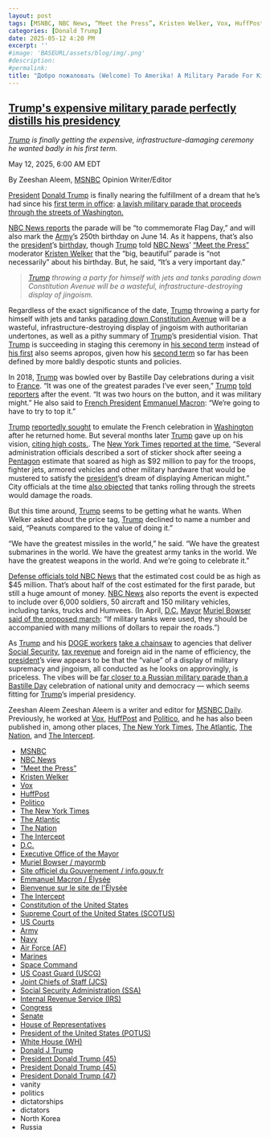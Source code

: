 ```yaml
---
layout: post
tags: [MSNBC, NBC News, “Meet the Press”, Kristen Welker, Vox, HuffPost, Politico, The New York Times, The Atlantic, The Nation, The Intercept, D.C., Executive Office of the Mayor, Muriel Bowser / mayormb, Site officiel du Gouvernement / info.gouv.fr, Emmanuel Macron / Élysée, Bienvenue sur le site de l’Élysée, The Intercept, Constitution of the United States, Supreme Court of the United States (SCOTUS), US Courts, Army, Navy, Air Force (AF), Marines, Space Command, US Coast Guard (USCG), Joint Chiefs of Staff (JCS), Social Security Administration (SSA), Internal Revenue Service (IRS), Congress, Senate, House of Representatives, President of the United States (POTUS), White House (WH), Donald J Trump, President Donald Trump (45), President Donald Trump (45), President Donald Trump (47), vanity, politics, dictatorships, dictators, North Korea, Russia]
categories: [Donald Trump]
date: 2025-05-12 4:20 PM
excerpt: ''
#image: 'BASEURL/assets/blog/img/.png'
#description:
#permalink:
title: "Добро пожаловать (Welcome) To Amerika! A Military Parade For King Trump"
---
```



## [Trump's expensive military parade perfectly distills his presidency](https://www.msnbc.com/opinion/msnbc-opinion/trump-military-parade-cost-birthday-rcna205872)

*[Trump](https://www.donaldjtrump.com/) is finally getting the expensive, infrastructure-damaging ceremony he wanted badly in his first term.*

May 12, 2025, 6:00 AM EDT

By Zeeshan Aleem, [MSNBC](https://www.msnbc.com/) Opinion Writer/Editor

[President](https://www.whitehouse.gov/) [Donald Trump](https://www.donaldjtrump.com/) is finally nearing the fulfillment of a dream that he’s had since his [first term in office](https://trumpwhitehouse.archives.gov/): [a lavish military parade that proceeds through the streets of Washington.](https://www.nbcnews.com/politics/trump-administration/trump-defends-high-cost-military-parade-peanuts-rcna204581)

[NBC News reports](https://www.nbcnews.com/politics/trump-administration/trump-defends-high-cost-military-parade-peanuts-rcna204581) the parade will be “to commemorate Flag Day,” and will also mark the [Army](https://www.army.mil/)’s 250th birthday on June 14. As it happens, that’s also the [president](https://www.whitehouse.gov/)’s [birthday](https://www.donaldjtrump.com/), though [Trump](https://www.donaldjtrump.com/) told [NBC News](https://www.nbcnews.com/)’ [“Meet the Press”](https://www.nbcnews.com/meet-the-press) moderator [Kristen Welker](https://www.nbcnews.com/author/kristen-welker-ncpn6396) that the “big, beautiful” parade is “not necessarily” about his birthday. But, he said, “It’s a very important day.”

> *[Trump](https://www.donaldjtrump.com/) throwing a party for himself with jets and tanks parading down Constitution Avenue will be a wasteful, infrastructure-destroying display of jingoism.*

Regardless of the exact significance of the date, [Trump](https://www.donaldjtrump.com/) throwing a party for himself with jets and tanks [parading down Constitution Avenue](https://www.axios.com/local/washington-dc/2025/05/09/trump-military-parade-route-concert-music) will be a wasteful, infrastructure-destroying display of jingoism with authoritarian undertones, as well as a pithy summary of [Trump](https://www.donaldjtrump.com/)’s presidential vision. That [Trump](https://www.donaldjtrump.com/) is succeeding in staging this ceremony in [his second term](https://www.whitehouse.gov/) instead of [his first](https://trumpwhitehouse.archives.gov/) also seems apropos, given how his [second term](https://www.whitehouse.gov/administration/donald-j-trump/) so far has been defined by more baldly despotic stunts and policies.

In 2018, [Trump](https://www.donaldjtrump.com/) was bowled over by Bastille Day celebrations during a visit to [France](https://www.info.gouv.fr/). “It was one of the greatest parades I’ve ever seen,” [Trump](https://www.donaldjtrump.com/) [told reporters](https://www.washingtonpost.com/politics/trumps-marching-orders-to-the-pentagon-plan-a-grand-military-parade/2018/02/06/9e19ca88-0b55-11e8-8b0d-891602206fb7_story.html) after the event. “It was two hours on the button, and it was military might.” He also said to [French President](https://www.elysee.fr/) [Emmanuel Macron](https://www.elysee.fr/emmanuel-macron): “We’re going to have to try to top it.”

[Trump](https://www.donaldjtrump.com/) [reportedly sought](https://www.washingtonpost.com/politics/trumps-marching-orders-to-the-pentagon-plan-a-grand-military-parade/2018/02/06/9e19ca88-0b55-11e8-8b0d-891602206fb7_story.html) to emulate the French celebration in [Washington](https://dc.gov/) after he returned home. But several months later [Trump](https://www.donaldjtrump.com/) gave up on his vision, [citing high costs.](https://www.nytimes.com/2018/08/17/us/politics/trump-military-parade.html). The [New York Times](https://www.nytimes.com/) [reported at the time](https://www.nytimes.com/2018/08/17/us/politics/trump-military-parade.html), “Several administration officials described a sort of sticker shock after seeing a [Pentagon](https://www.defense.gov/) estimate that soared as high as $92 million to pay for the troops, fighter jets, armored vehicles and other military hardware that would be mustered to satisfy the [president](https://www.whitehouse.gov/)’s dream of displaying American might.” City officials at the time [also objected](https://apnews.com/article/trump-army-military-parade-birthday-2f5cd12c8ccd4efddc29bfa3cf8f2705) that tanks rolling through the streets would damage the roads.

But this time around, [Trump](https://www.donaldjtrump.com/) seems to be getting what he wants. When Welker asked about the price tag, [Trump](https://www.donaldjtrump.com/) declined to name a number and said, “Peanuts compared to the value of doing it.”

“We have the greatest missiles in the world,” he said. “We have the greatest submarines in the world. We have the greatest army tanks in the world. We have the greatest weapons in the world. And we’re going to celebrate it.”

[Defense officials told NBC News](https://www.nbcnews.com/politics/national-security/us-army-planning-parade-anniversary-trumps-birthday-rcna204512) that the estimated cost could be as high as $45 million. That’s about half of the cost estimated for the first parade, but still a huge amount of money. [NBC News](https://www.nbcnews.com/) also reports the event is expected to include over 6,000 soldiers, 50 aircraft and 150 military vehicles, including tanks, trucks and Humvees. (In April, [D.C.](https://dc.gov/) [Mayor](https://mayor.dc.gov/node) [Muriel Bowser](https://mayor.dc.gov/biography/muriel-bowser) [said of the proposed march](https://apnews.com/article/trump-army-military-parade-birthday-2f5cd12c8ccd4efddc29bfa3cf8f2705): “If military tanks were used, they should be accompanied with many millions of dollars to repair the roads.”)

As [Trump](https://www.donaldjtrump.com/) and his [DOGE workers](https://www.doge.gov/) [take a chainsaw](https://www.msnbc.com/jose-diaz-balart/watch/musk-on-stage-with-chainsaw-proud-of-what-he-s-doing-with-cuts-that-impact-americans-232591941743) to agencies that deliver [Social Security](https://www.ssa.gov/), [tax revenue](https://www.irs.gov/) and foreign aid in the name of efficiency, the [president](https://www.whitehouse.gov/)’s view appears to be that the “value” of a display of military supremacy and jingoism, all conducted as he looks on approvingly, is priceless. The vibes will be [far closer to a Russian military parade than a Bastille Day](https://www.vox.com/the-big-idea/2018/2/12/17003600/trump-military-parade-bastille-day-washington) celebration of national unity and democracy — which seems fitting for [Trump](https://www.donaldjtrump.com/)’s imperial presidency.

Zeeshan Aleem
Zeeshan Aleem is a writer and editor for [MSNBC Daily](https://www.msnbc.com/). Previously, he worked at [Vox](https://www.vox.com/), [HuffPost](https://www.huffpost.com/) and [Politico](https://www.politico.com/), and he has also been published in, among other places, [The New York Times](https://www.nytimes.com/), [The Atlantic](https://www.theatlantic.com/), [The Nation](https://www.thenation.com/), and [The Intercept](https://theintercept.com/). 

- [MSNBC](https://www.msnbc.com/)
- [NBC News](https://www.nbcnews.com/)
- [“Meet the Press”](https://www.nbcnews.com/meet-the-press) 
- [Kristen Welker](https://www.nbcnews.com/author/kristen-welker-ncpn6396)
- [Vox](https://www.vox.com/) 
- [HuffPost](https://www.huffpost.com/)
- [Politico](https://www.politico.com/)
- [The New York Times](https://www.nytimes.com/)
- [The Atlantic](https://www.theatlantic.com/) 
- [The Nation](https://www.thenation.com/) 
- [The Intercept](https://theintercept.com/)
- [D.C.](https://dc.gov/) 
- [Executive Office of the Mayor](https://mayor.dc.gov/node)
- [Muriel Bowser / mayormb](https://mayor.dc.gov/biography/muriel-bowser)
- [Site officiel du Gouvernement / info.gouv.fr](https://www.info.gouv.fr/)
- [Emmanuel Macron / Élysée](https://www.elysee.fr/emmanuel-macron)
- [Bienvenue sur le site de l'Élysée](https://www.elysee.fr/)
- [The Intercept](https://theintercept.com/)
- [Constitution of the United States](https://constitution.congress.gov/)
- [Supreme Court of the United States (SCOTUS)](https://www.supremecourt.gov/)
- [US Courts](https://www.uscourts.gov/)
- [Army](https://www.army.mil/)
- [Navy](https://www.navy.mil/)
- [Air Force (AF)](https://www.af.mil/)
- [Marines](https://www.marines.mil/)
- [Space Command](https://www.spacecom.mil/)
- [US Coast Guard (USCG)](https://www.uscg.mil/)
- [Joint Chiefs of Staff (JCS)](https://www.jcs.mil/)
- [Social Security Administration (SSA)](https://www.ssa.gov/)
- [Internal Revenue Service (IRS)](https://www.irs.gov/)
- [Congress](https://www.congress.gov/)
- [Senate](https://www.senate.gov/)
- [House of Representatives](https://www.house.gov/)
- [President of the United States (POTUS)](https://www.whitehouse.gov/)
- [White House (WH)](https://www.whitehouse.gov/)
- [Donald J Trump](https://www.whitehouse.gov/)
- [President Donald Trump (45)](https://trumpwhitehouse.archives.gov/)
- [President Donald Trump (45)](https://trumpwhitehouse.archives.gov/)
- [President Donald Trump (47)](https://www.whitehouse.gov/)
- vanity 
- politics 
- dictatorships
- dictators 
- North Korea 
- Russia
